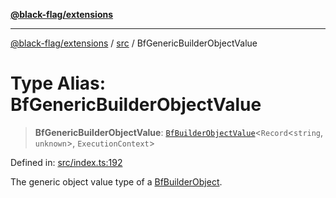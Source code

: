 [**@black-flag/extensions**](../../README.md)

***

[@black-flag/extensions](../../README.md) / [src](../README.md) / BfGenericBuilderObjectValue

# Type Alias: BfGenericBuilderObjectValue

> **BfGenericBuilderObjectValue**: [`BfBuilderObjectValue`](BfBuilderObjectValue.md)\<`Record`\<`string`, `unknown`\>, `ExecutionContext`\>

Defined in: [src/index.ts:192](https://github.com/Xunnamius/black-flag-extensions/blob/f26d26e5a4eef6b4a0f448bac9017f85ea6d5319/src/index.ts#L192)

The generic object value type of a [BfBuilderObject](BfBuilderObject.md).
